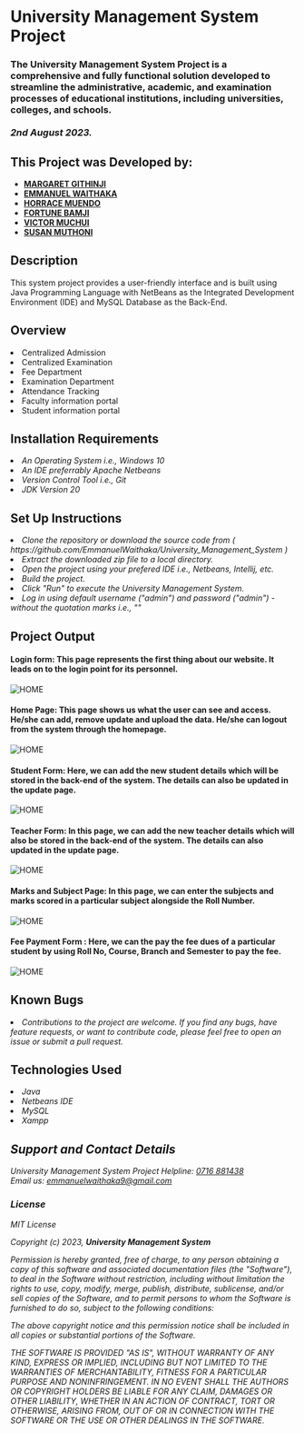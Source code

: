 # University Management System Project

### The University Management System Project is a comprehensive and fully functional solution developed to streamline the administrative, academic, and examination processes of educational institutions, including universities, colleges, and schools. <br><br> <em>2nd August 2023.</em>

## This Project was Developed by:

- [**MARGARET GITHINJI**](https://github.com/MargaretGithinji)
- [**EMMANUEL WAITHAKA**](https://github.com/EmmanuelWaithaka/)
- [**HORRACE MUENDO**](https://github.com/Horrace254/)
- [**FORTUNE BAMJI**](https://github.com/Forttim/)
- [**VICTOR MUCHUI**](https://github.com/vmuchui/)
- [**SUSAN MUTHONI**](https://github.com/susan-code622)


## Description

This system project provides a user-friendly interface and is built using Java Programming Language with NetBeans as the Integrated Development Environment (IDE) and MySQL Database as the Back-End.


## Overview

<li>Centralized Admission</li>
<li>Centralized Examination</li>
<li>Fee Department</li>
<li>Examination Department</li>
<li>Attendance Tracking</li>
<li>Faculty information portal</li>
<li>Student information portal</li>


## Installation Requirements

<li><em>An Operating System i.e.,  Windows 10</em></li>
<li><em>An IDE preferrably Apache Netbeans</em></li>
<li><em>Version Control Tool i.e.,  Git</em></li>
<li><em>JDK Version 20</em></li>


## Set Up Instructions

<li><em>Clone the repository or download the source code from ( https://github.com/EmmanuelWaithaka/University_Management_System )</em></li>
<li><em>Extract the downloaded zip file to a local directory.</em></li>
<li><em>Open the project using your prefered IDE i.e., Netbeans, Intellij, etc.</em></li>
<li><em>Build the project.</em></li>
<li><em>Click "Run" to execute the University Management System.</em></li>
<li><em>Log in using default username ("admin") and password ("admin") - without the quotation marks i.e., ""</em></li>



## Project Output
#### Login form: This page represents the first thing about our website. It leads on to the login point for its personnel.
![HOME](/University-Management-System-Project-in-Java-Login-Page.png)

#### Home Page: This page shows us what the user can see and access. He/she can add, remove update and upload the data. He/she can logout from the system through the homepage.
![HOME](/University-Management-System-Project-in-Java-Main-Page.png)

#### Student Form: Here, we can add the new student details which will be stored in the back-end of the system. The details can also be updated in the update page.
![HOME](/University-Management-System-Project-in-ASP.net-Add-New-Student.png)

#### Teacher Form: In this page, we can add the new teacher details which will also be stored in the back-end of the system. The details can also updated in the update page.
![HOME](/University-Management-System-Project-in-Java-Add-New-Teacher.png)

#### Marks and Subject Page: In this page, we can enter the subjects and marks scored in a particular subject alongside the Roll Number.
![HOME](/University-Management-System-Project-in-Java-Input-Student-Mark.png)

#### Fee Payment Form : Here, we can the pay the fee dues of a particular student by using Roll No, Course, Branch and Semester to pay the fee.
![HOME](/University-Management-System-Project-in-Java-Fee-Form.png)


## Known Bugs

<li><em>Contributions to the project are welcome. If you find any bugs, have feature requests, or want to contribute code, please feel free to open an issue or submit a pull request.</em></li>


## Technologies Used

<li><em>Java<em></li>
<li><em>Netbeans IDE<em></li>
<li><em>MySQL</em></li>
<li><em>Xampp</em></li>


## Support and Contact Details

University Management System Project Helpline: [0716 881438]('call')<br>
Email us: [emmanuelwaithaka9@gmail.com](email)<br>


### License

_MIT License_

Copyright (c) 2023, **University Management System**

Permission is hereby granted, free of charge, to any person obtaining a copy of this software and associated documentation files (the "Software"), to deal in the Software without restriction, including without limitation the rights to use, copy, modify, merge, publish, distribute, sublicense, and/or sell copies of the Software, and to permit persons to whom the Software is furnished to do so, subject to the following conditions:

The above copyright notice and this permission notice shall be included in all copies or substantial portions of the Software.

THE SOFTWARE IS PROVIDED "AS IS", WITHOUT WARRANTY OF ANY KIND, EXPRESS OR IMPLIED, INCLUDING BUT NOT LIMITED TO THE WARRANTIES OF MERCHANTABILITY, FITNESS FOR A PARTICULAR PURPOSE AND NONINFRINGEMENT. IN NO EVENT SHALL THE AUTHORS OR COPYRIGHT HOLDERS BE LIABLE FOR ANY CLAIM, DAMAGES OR OTHER LIABILITY, WHETHER IN AN ACTION OF CONTRACT, TORT OR OTHERWISE, ARISING FROM, OUT OF OR IN CONNECTION WITH THE SOFTWARE OR THE USE OR OTHER DEALINGS IN THE SOFTWARE.
